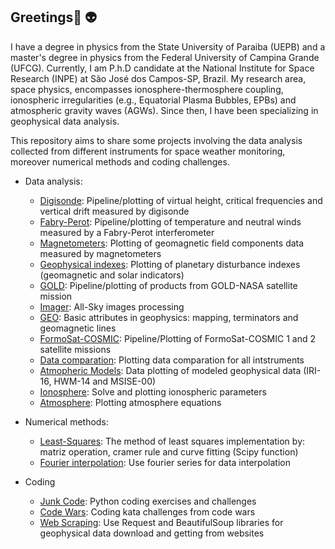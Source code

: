 ## Greetings👋  :alien:


I have a degree in physics from the State University of Paraiba (UEPB) and a master's degree in physics from the Federal University of Campina Grande (UFCG). Currently, I am P.h.D candidate at the National Institute for Space Research (INPE) at São José dos Campos-SP, Brazil. My research area, space physics, encompasses ionosphere-thermosphere coupling, ionospheric irregularities (e.g., Equatorial Plasma Bubbles, EPBs) and atmospheric gravity waves (AGWs). Since then, I have been specializing in geophysical data analysis.

This repository aims to share some projects involving the data analysis collected from different instruments for space weather monitoring, moreover numerical methods and coding challenges.


- Data analysis:
    - [Digisonde](https://github.com/LuizFillip/Digisonde): Pipeline/plotting of virtual height, critical frequencies and vertical drift measured by digisonde
    - [Fabry-Perot](https://github.com/LuizFillip/Fabry-Perot): Pipeline/plotting of temperature and neutral winds measured by a Fabry-Perot interferometer
    - [Magnetometers](https://github.com/LuizFillip/Magnetometers): Plotting of geomagnetic field components data measured by magnetometers
    - [Geophysical indexes](https://github.com/LuizFillip/Geomagnetic-Solar-Indices): Plotting of planetary disturbance indexes (geomagnetic and solar indicators) 
    - [GOLD](https://github.com/LuizFillip/GOLD): Pipeline/plotting of products from GOLD-NASA satellite mission
    - [Imager](https://github.com/LuizFillip/Imager): All-Sky images processing
    - [GEO](https://github.com/LuizFillip/GEO): Basic attributes in geophysics: mapping, terminators and geomagnetic lines
    - [FormoSat-COSMIC](https://github.com/LuizFillip/COSMIC): Pipeline/Plotting of FormoSat-COSMIC 1 and 2 satellite missions
    - [Data comparation](https://github.com/LuizFillip/Liken): Plotting data comparation for all intstruments
    - [Atmopheric Models](https://github.com/LuizFillip/Atmospheric-models): Data plotting of modeled geophysical data (IRI-16, HWM-14 and MSISE-00)
    - [Ionosphere](https://github.com/LuizFillip/Ionosphere): Solve and plotting ionospheric parameters
    - [Atmosphere](https://github.com/LuizFillip/Atmosphere): Plotting atmosphere equations
    
- Numerical methods:
    - [Least-Squares](https://github.com/LuizFillip/NumericalMethods/blob/main/leastSquares.py): The method of least squares implementation by: matriz operation, cramer rule and curve fitting (Scipy function)
    - [Fourier interpolation](https://github.com/LuizFillip/NumericalMethods/blob/main/FourierMirror.py): Use fourier series for data interpolation 
    
- Coding
    - [Junk Code](https://github.com/LuizFillip/JunkCode): Python coding exercises and challenges
    - [Code Wars](https://github.com/LuizFillip/CodeWars): Coding kata challenges from code wars
    - [Web Scraping](https://github.com/LuizFillip/Webscrape): Use Request and BeautifulSoup libraries for geophysical data download and getting from websites 
    
